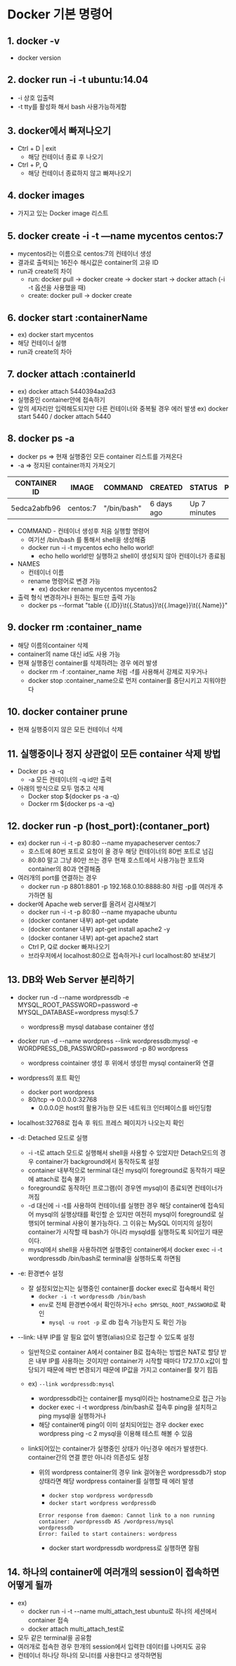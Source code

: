 # Docker 기본 명령어

## 1. docker -v

- docker version

## 2. docker run -i -t ubuntu:14.04

- -i 상호 입출력
- -t tty를 활성화 해서 bash 사용가능하게함

## 3. docker에서 빠져나오기 

- Ctrl + D | exit
  - 해당 컨테이너 종료 후 나오기
- Ctrl + P, Q
  - 해당 컨테이너 종료하지 않고 빠져나오기

## 4. docker images

- 가지고 있는 Docker image 리스트

## 5. docker create -i -t —name mycentos centos:7

- mycentos라는 이름으로 centos:7의 컨테이너 생성
- 결과로 출력되는 16진수 해시값은 container의 고유 ID
- run과 create의 차이
  - run: docker pull -> docker create -> docker start -> docker attach (-i -t 옵션을 사용했을 때)
  - create: docker pull -> docker create

## 6. docker start :containerName

- ex) docker start mycentos
- 해당 컨테이너 실행
- run과 create의 차아

## 7. docker attach :containerId

- ex) docker attach 5440394aa2d3
- 실행중인 container안에 접속하기
- 앞의 세자리만 입력해도되지만 다른 컨테이너와 중복될 경우 에러 발생 ex) docker start 5440 / docker attach 5440

## 8. docker ps -a

- docker ps => 현재 실행중인 모든 container 리스트를 가져온다
- -a => 정지된 container까지 가져오기

| CONTAINER ID | IMAGE    | COMMAND     | CREATED    | STATUS       | PORTS | NAMES    |
| ------------ | -------- | ----------- | ---------- | ------------ | ----- | -------- |
| 5edca2abfb96 | centos:7 | "/bin/bash" | 6 days ago | Up 7 minutes |       | mycentos |

- COMMAND - 컨테이너 생성후 처음 실행할 명령어
  - 여기선 /bin/bash 를 통해서 shell을 생성해줌
  - docker run -i -t mycentos echo hello world!
    - echo hello world!만 실행하고 shell이 생성되지 않아 컨테이너가 종료됨
- NAMES
  - 컨테이너 이름
  - rename 명령어로 변경 가능
    - ex) docker rename mycentos mycentos2
- 출력 형식 변경하거나 원하는 필드만 출력 가능
  - docker ps --format "table {{.ID}}\t{{.Status}}\t{{.Image}}\t{{.Name}}"

## 9. docker rm :container_name

- 해당 이름의container 삭제
- container의 name 대신 id도 사용 가능
- 현재 실행중인 container를 삭제하려는 경우 에러 발생
  - docker rm -f :container_name 처럼 -f를 사용해서 강제로 지우거나
  - docker stop :container_name으로 먼저 container를 중단시키고 지워야한다

## 10. docker container prune

- 현재 실행중이지 않은 모든 컨테이너 삭제

## 11. 실행중이나 정지 상관없이 모든 container 삭제 방법

- Docker ps -a -q
  - -a 모든 컨테이너의 -q id만 출력
- 아래의 방식으로 모두 멈추고 삭제
  - Docker stop ${docker ps -a -q}
  - Docker rm ${docker ps -a -q}

## 12. docker run -p (host_port):(contaner_port)

- ex) docker run -i -t -p 80:80 --name myapacheserver centos:7
  - 호스트에 80번 포트로 요청이 올 경우 해당 컨테이너의 80번 포트로 넘김
  - 80:80 말고 그냥 80만 쓰는 경우 현재 호스트에서 사용가능한 포트와 container의 80과 연결해줌
- 여러개의 port를 연결하는 경우
  - docker run -p 8801:8801 -p 192.168.0.10:8888:80 처럼 -p를 여러개 추가하면 됨
- docker에 Apache web server를 올려서 검사해보기
  - docker run -i -t -p 80:80 --name myapache ubuntu
  - (docker contaner 내부) apt-get update
  - (docker contaner 내부) apt-get install apache2 -y
  - (docker contaner 내부) apt-get apache2 start
  - Ctrl P, Q로 docker 빠져나오기
  - 브라우저에서 localhost:80으로 접속하거나 curl localhost:80 보내보기

## 13. DB와 Web Server 분리하기

- docker run -d --name wordpressdb -e MYSQL_ROOT_PASSWORD=password -e MYSQL_DATABASE=wordpress mysql:5.7

  - wordpress용 mysql database container 생성

- docker run -d  --name wordpress --link wordpressdb:mysql -e WORDPRESS_DB_PASSWORD=password -p 80 wordpress

  - wordpress cointainer 생성 후 위에서 생성한 mysql container와 연결

- wordpress의 포트 확인 

  - docker port wordpress
  - 80/tcp -> 0.0.0.0:32768
    - 0.0.0.0은 host의 활용가능한 모든 네트워크 인터페이스를 바인딩함

- localhost:32768로 접속 후 워드 프레스 페이지가 나오는지 확인

- -d: Detached 모드로 실행

  - -i -t로 attach 모드로 실행해서 shell을 사용할 수 있었지만 Detach모드의 경우 container가 background에서 동작하도록 설정
  - container 내부적으로 terminal 대신 mysql이 foreground로 동작하기 때문에 attach로 접속 불가
  - foreground로 동작하던 프로그램(이 경우엔 mysql)이 종료되면 컨테이너가 꺼짐
  - -d 대신에 -i -t를 사용하여 컨테이너를 실행한 경우 해당 container에 접속되어 mysql의 실행상태를 확인할 순 있지만 여전히 mysql이 foreground로 실행되어 terminal 사용이 불가능하다. 그 이유는 MySQL 이미지의 설정이 container가 시작할 때 bash가 아니라 mysqld를 실행하도록 되어있기 때문이다.
  - mysql에서 shell을 사용하려면 실행중인 container에서 docker exec -i -t wordpressdb /bin/bash로 terminal을 실행하도록 하면됨

- -e: 환경변수 설정

  - 잘 설정되었는지는 실행중인 container를 docker exec로 접속해서 확인
    - `docker -i -t wordpressdb /bin/bash`
    - `env`로 전체 환경변수에서 확인하거나 `echo $MYSQL_ROOT_PASSWORD`로 확인
      - `mysql -u root -p` 로 db 접속 가능한지 도 확인 가능 

- --link: 내부 IP를 알 필요 없이 별명(alias)으로 접근할 수 있도록 설정

  - 일반적으로 container A에서 container B로 접속하는 방법은 NAT로 할당 받은 내부 IP를 사용하는 것이지만 container가 시작할 때마다 172.17.0.x값이 할당되기 때문에 매번 변경되기 때문에 IP값을 가지고 container를 찾기 힘듬

  - ex) `--link wordpressdb:mysql`

    - wordpressdb라는 container를 mysql이라는 hostname으로 접근 가능
    - docker exec -i -t wordpress /bin/bash로 접속후 ping을 설치하고 ping mysql을 실행하거나
    - 해당 container에 ping이 이미 설치되어있는 경우 docker exec wordpress ping -c 2 mysql을 이용해 테스트 해볼 수 있음

  - link되어있는 container가 실행중인 상태가 아닌경우 에러가 발생한다. container간의 연결 뿐만 아니라 의존성도 설정

    - 위의 wordpress container의 경우 link 걸어놓은 wordpressdb가 stop상태라면 해당 wordpress container를 실행할 때 에러 발생

      - `docker stop wordpress wordpressdb`
      - `docker start wordpress wordpressdb`

      ```
      Error response from daemon: Cannot link to a non running container: /wordpressdb AS /wordpress/mysql
      wordpressdb
      Error: failed to start containers: wordpress
      ```

      - docker start wordpressdb wordpress로 실행하면 잘됨

## 14. 하나의 container에 여러개의 session이 접속하면 어떻게 될까

- ex) 
  - docker run -i -t --name multi_attach_test ubuntu로 하나의 세션에서 container 접속
  - docker attach multi_attach_test로
- 모두 같은 terminal을 공유함
- 여러개로 접속한 경우 한개의 session에서 입력한 데이터를 나머지도 공유
- 컨테이너 하나당 하나의 모니터를 사용한다고 생각하면됨